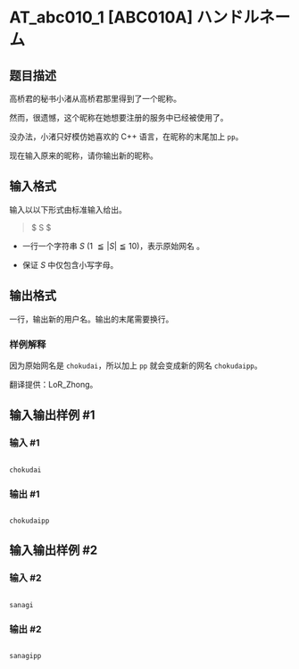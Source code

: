 # AT_abc010_1 [ABC010A] ハンドルネーム

## 题目描述

高桥君的秘书小渚从高桥君那里得到了一个昵称。  
然而，很遗憾，这个昵称在她想要注册的服务中已经被使用了。  
没办法，小渚只好模仿她喜欢的 C++ 语言，在昵称的末尾加上 `pp`。  
现在输入原来的昵称，请你输出新的昵称。

## 输入格式

输入以以下形式由标准输入给出。

> $ S $

- 一行一个字符串 $S\ (1\ \leqq |S| \leqq 10)$，表示原始网名 。
- 保证 $S$ 中仅包含小写字母。

## 输出格式

一行，输出新的用户名。输出的末尾需要换行。

### 样例解释

因为原始网名是 `chokudai`，所以加上 `pp` 就会变成新的网名 `chokudaipp`。

翻译提供：LoR_Zhong。

## 输入输出样例 #1

### 输入 #1

```
chokudai
```

### 输出 #1

```
chokudaipp
```

## 输入输出样例 #2

### 输入 #2

```
sanagi
```

### 输出 #2

```
sanagipp
```